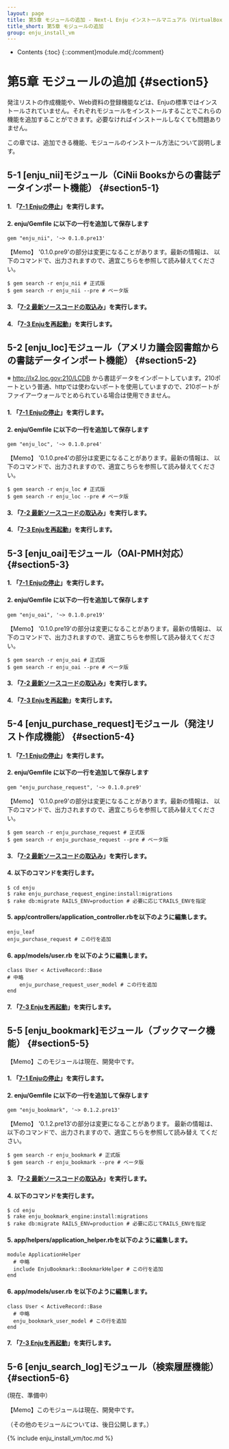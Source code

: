 ```yaml
---
layout: page
title: 第5章 モジュールの追加 - Next-L Enju インストールマニュアル（VirtualBox編）
title_short: 第5章 モジュールの追加
group: enju_install_vm
---
```


* Contents
{:toc}
{::comment}module.md{:/comment}

第5章 モジュールの追加 {#section5}
==================================

発注リストの作成機能や、Web資料の登録機能などは、Enjuの標準ではインストールされていません。それぞれモジュールをインストールすることでこれらの機能を追加することができます。必要なければインストールしなくても問題ありません。

この章では、追加できる機能、モジュールのインストール方法について説明します。

5-1 [enju_nii]モジュール（CiNii Booksからの書誌データインポート機能） {#section5-1}
-----------------------------------------------------------------------------------

#### 1. 「[7-1 Enjuの停止](enju_install_vm_7.html#section7-1)」を実行します。

#### 2. enju/Gemfile に以下の一行を追加して保存します

	gem "enju_nii", '~> 0.1.0.pre13'

<div class="alert alert-info memo" markdown="1">
【Memo】
'0.1.0.pre9'の部分は変更になることがあります。最新の情報は、 以下のコマンドで、出力されますので、適宜こちらを参照して読み替えてください。

	$ gem search -r enju_nii # 正式版
	$ gem search -r enju_nii --pre # ベータ版

</div>

#### 3. 「[7-2 最新ソースコードの取込み](enju_install_vm_7.html#section7-2)」を実行します。

#### 4. 「[7-3 Enjuを再起動](enju_install_vm_7.html#section7-3)」を実行します。

5-2 [enju_loc]モジュール（アメリカ議会図書館からの書誌データインポート機能） {#section5-2}
------------------------------------------------------------------------------------------

※ http://lx2.loc.gov:210/LCDB から書誌データをインポートしています。210ポートという普通、httpでは使わないポートを使用していますので、210ポートがファイアーウォールでとめられている場合は使用できません。

#### 1. 「[7-1 Enjuの停止](enju_install_vm_7.html#section7-1)」を実行します。

#### 2. enju/Gemfile に以下の一行を追加して保存します

	gem "enju_loc", '~> 0.1.0.pre4'

<div class="alert alert-info memo" markdown="1">
【Memo】
'0.1.0.pre4'の部分は変更になることがあります。最新の情報は、 以下のコマンドで、出力されますので、適宜こちらを参照して読み替えてください。

	$ gem search -r enju_loc # 正式版
	$ gem search -r enju_loc --pre # ベータ版

</div>

#### 3. 「[7-2 最新ソースコードの取込み](enju_install_vm_7.html#section7-2)」を実行します。

#### 4. 「[7-3 Enjuを再起動](enju_install_vm_7.html#section7-3)」を実行します。

5-3 [enju_oai]モジュール（OAI-PMH対応） {#section5-3}
-----------------------------------------------------

#### 1. 「[7-1 Enjuの停止](enju_install_vm_7.html#section7-1)」を実行します。

#### 2. enju/Gemfile に以下の一行を追加して保存します

	gem "enju_oai", '~> 0.1.0.pre19'

<div class="alert alert-info memo" markdown="1">
【Memo】
'0.1.0.pre19'の部分は変更になることがあります。最新の情報は、 以下のコマンドで、出力されますので、適宜こちらを参照して読み替えてください。

	$ gem search -r enju_oai # 正式版
	$ gem search -r enju_oai --pre # ベータ版

</div>

#### 3. 「[7-2 最新ソースコードの取込み](enju_install_vm_7.html#section7-2)」を実行します。

#### 4. 「[7-3 Enjuを再起動](enju_install_vm_7.html#section7-3)」を実行します。

5-4 [enju_purchase_request]モジュール（発注リスト作成機能） {#section5-4}
-------------------------------------------------------------------------

#### 1. 「[7-1 Enjuの停止](enju_install_vm_7.html#section7-1)」を実行します。

#### 2. enju/Gemfile に以下の一行を追加して保存します

	gem "enju_purchase_request", '~> 0.1.0.pre9'

<div class="alert alert-info memo" markdown="1">
【Memo】
'0.1.0.pre9'の部分は変更になることがあります。最新の情報は、 以下のコマンドで、出力されますので、適宜こちらを参照して読み替えてください。

	$ gem search -r enju_purchase_request # 正式版
	$ gem search -r enju_purchase_request --pre # ベータ版

</div>

#### 3. 「[7-2 最新ソースコードの取込み](enju_install_vm_7.html#section7-2)」を実行します。

#### 4. 以下のコマンドを実行します。

	$ cd enju
	$ rake enju_purchase_request_engine:install:migrations  
	$ rake db:migrate RAILS_ENV=production # 必要に応じてRAILS_ENVを指定

#### 5. app/controllers/application_controller.rbを以下のように編集します。

	enju_leaf
	enju_purchase_request # この行を追加

#### 6. app/models/user.rb を以下のように編集します。

	class User < ActiveRecord::Base
	# 中略
		enju_purchase_request_user_model # この行を追加
	end

#### 7. 「[7-3 Enjuを再起動](enju_install_vm_7.html#section7-3)」を実行します。

5-5 [enju_bookmark]モジュール（ブックマーク機能） {#section5-5}
---------------------------------------------------------------

<div class="alert alert-info memo" markdown="1">
【Memo】このモジュールは現在、開発中です。
</div>

#### 1. 「[7-1 Enjuの停止](enju_install_vm_7.html#section7-1)」を実行します。

#### 2. enju/Gemfile に以下の一行を追加して保存します

	gem "enju_bookmark", '~> 0.1.2.pre13'

<div class="alert alert-info memo" markdown="1">
【Memo】
'0.1.2.pre13'の部分は変更になることがあります。
最新の情報は、 以下のコマンドで、出力されますので、適宜こちらを参照して読み替え
てください。

	$ gem search -r enju_bookmark # 正式版
	$ gem search -r enju_bookmark --pre # ベータ版

</div>

#### 3. 「[7-2 最新ソースコードの取込み](enju_install_vm_7.html#section7-2)」を実行します。

#### 4. 以下のコマンドを実行します。

	$ cd enju
	$ rake enju_bookmark_engine:install:migrations  
	$ rake db:migrate RAILS_ENV=production # 必要に応じてRAILS_ENVを指定

#### 5. app/helpers/application_helper.rbを以下のように編集します。

	module ApplicationHelper
	  # 中略
	  include EnjuBookmark::BookmarkHelper # この行を追加
	end

#### 6. app/models/user.rb を以下のように編集します。

	class User < ActiveRecord::Base
	  # 中略
	  enju_bookmark_user_model # この行を追加
	end

#### 7. 「[7-3 Enjuを再起動](enju_install_vm_7.html#section7-3)」を実行します。

5-6 [enju_search_log]モジュール（検索履歴機能） {#section5-6}
---------------------------------------------------------------

(現在、準備中）

<div class="alert alert-info memo" markdown="1">
【Memo】このモジュールは現在、開発中です。
</div>



（その他のモジュールについては、後日公開します。）

{% include enju_install_vm/toc.md %}

